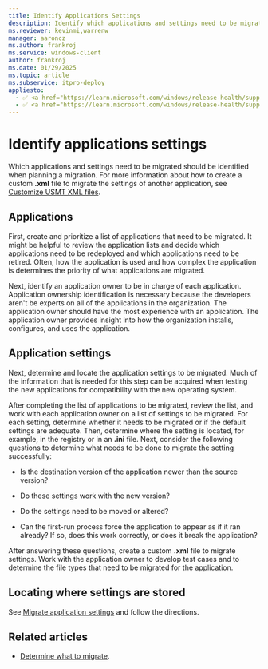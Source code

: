```yaml
---
title: Identify Applications Settings
description: Identify which applications and settings need to be migrated before using the User State Migration Tool (USMT).
ms.reviewer: kevinmi,warrenw
manager: aaroncz
ms.author: frankroj
ms.service: windows-client
author: frankroj
ms.date: 01/29/2025
ms.topic: article
ms.subservice: itpro-deploy
appliesto:
  - ✅ <a href="https://learn.microsoft.com/windows/release-health/supported-versions-windows-client" target="_blank">Windows 11</a>
  - ✅ <a href="https://learn.microsoft.com/windows/release-health/supported-versions-windows-client" target="_blank">Windows 10</a>
---
```


# Identify applications settings

Which applications and settings need to be migrated should be identified when planning a migration. For more information about how to create a custom **.xml** file to migrate the settings of another application, see [Customize USMT XML files](usmt-customize-xml-files.md).

## Applications

First, create and prioritize a list of applications that need to be migrated. It might be helpful to review the application lists and decide which applications need to be redeployed and which applications need to be retired. Often, how the application is used and how complex the application is determines the priority of what applications are migrated.

Next, identify an application owner to be in charge of each application. Application ownership identification is necessary because the developers aren't be experts on all of the applications in the organization. The application owner should have the most experience with an application. The application owner provides insight into how the organization installs, configures, and uses the application.

## Application settings

Next, determine and locate the application settings to be migrated. Much of the information that is needed for this step can be acquired when testing the new applications for compatibility with the new operating system.

After completing the list of applications to be migrated, review the list, and work with each application owner on a list of settings to be migrated. For each setting, determine whether it needs to be migrated or if the default settings are adequate. Then, determine where the setting is located, for example, in the registry or in an **.ini** file. Next, consider the following questions to determine what needs to be done to migrate the setting successfully:

- Is the destination version of the application newer than the source version?

- Do these settings work with the new version?

- Do the settings need to be moved or altered?

- Can the first-run process force the application to appear as if it ran already? If so, does this work correctly, or does it break the application?

After answering these questions, create a custom **.xml** file to migrate settings. Work with the application owner to develop test cases and to determine the file types that need to be migrated for the application.

## Locating where settings are stored

See [Migrate application settings](migrate-application-settings.md) and follow the directions.

## Related articles

- [Determine what to migrate](usmt-determine-what-to-migrate.md).
